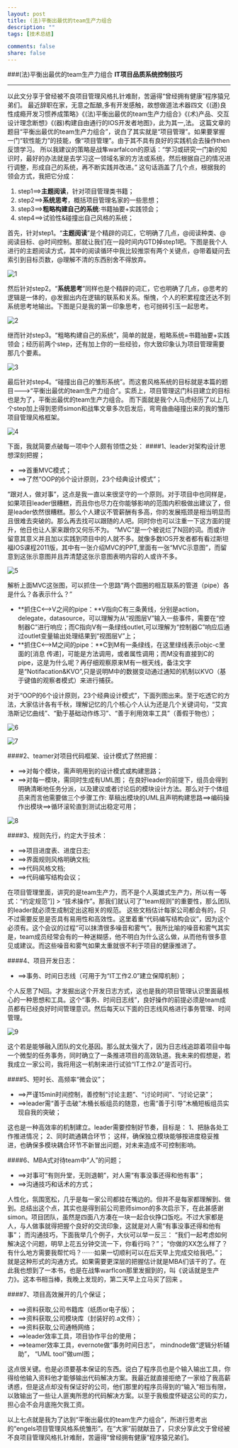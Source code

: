 ```yaml
---
layout: post
title: (法)平衡出最优的team生产力组合
description: ""
tags: [技术总结]

comments: false
share: false
---
```


###(法)平衡出最优的team生产力组合
**IT项目品质系统控制技巧**

---
以此文分享于曾经被不良项目管理风格扎针难耐，苦逼得“曾经拥有健康”程序猿兄弟们。
最近辞职在家，无意之酝酿,多有开发感触，故想做道法术器四文《(道)良性成瘾开发习惯养成策略》《(法)平衡出最优的team生产力组合》《(术)产品、交互设计理念断想》《(器)构建自由通行的IOS开发者地图》，此为其一,法。
这篇文章的题目“平衡出最优的team生产力组合”，说白了其实就是“项目管理”。如果要掌握一门“软性能力”的技能，像“项目管理”。由于其不具有良好的实践机会去操作then反馈学习。
所以我建议的策略是战隼warfalcon的原话：“学习或研究一门新的知识时，最好的办法就是去学习这一领域名家的方法或系统，然后根据自己的情况进行调整，形成自己的系统，再不断实践并改进。”
这句话涵盖了几个点，根据我的领会方式，我把它分成：

1. step1==>**主题阅读**，针对项目管理类书籍；
2. step2==>**系统思考**，概括项目管理名家的一些思想；
3. step3==>**粗略构建自己的系统**:书籍抽要+实践领会；
4. step4==>试验性&碰撞出自己风格的系统；


首先，针对step1。“**主题阅读**”是个精辟的词汇，它明确了几点，@阅读种类、@阅读目标、@时间控制。那就让我们在一段时间内GTD掉step1吧。下图是我个人进行的主题阅读方式，其中的阅读循环中我比较推崇有两个关键点，@带着疑问去索引到目标页数，@理解不清的东西别舍不得放弃。

![1](http://cl.ly/image/1M2t0s2q021h/download/23744794_1.png)

然后针对step2。“**系统思考**”同样也是个精辟的词汇，它也明确了几点，@思考的逻辑是一体的，@发掘出内在逻辑的联系和关系。惭愧，个人的积累程度还达不到系统思考地输出。下图是只是我的第一印象思考，也可抛砖引玉一起思考。


![2](http://cl.ly/image/102i3r0J0C1Q/download/23744794_2.png)


继而针对step3。“粗略构建自己的系统”，简单的就是，粗略系统=书籍抽要+实践领会；经历前两个step，还有加上你的一些经验，你大致印象认为项目管理需要那几个要素。

![3](http://cl.ly/image/2C0R0T2J0w1d/23744794_3-2.png)

最后针对step4。“碰撞出自己的雏形系统”。而这套风格系统的目标就是本篇的题目--->“平衡出最优的team生产力组合”。实质上，项目管理这门科目建立的目标也是为了，平衡出最优的team生产力组合。
而下面就是我个人马虎经历了以上几个step加上得到恩师simon和战隼文章多次启发后，弯弯曲曲碰撞出来的我的雏形项目管理风格框架。

![4](http://cl.ly/image/1U0J2l0E3b3H/download/23744794_4.png)

下面，我就简要点破每一项中个人颇有领悟之处：
####1、leader对架构设计思想深刻把握；
* ==>首重MVC模式；
* ==>了然“OOP的6个设计原则，23个经典设计模式”；

“跟对人，做对事”，这点是我一直以来很坚守的一个原则。对于项目中也同样是，如果项目leader很糟糕，而且你也尽力在你能够影响的范围内积极做出建议了，但是leader依然很糟糕。那么个人建议不管薪酬有多高，你的发展瓶颈是相当明显而且很难去突破的。那么再去找可以跟随的人吧。同时你也可以注重一下这方面的提升，他日也让人家来跟你又何乐不为。
“MVC”是一个被说烂了N回的词。而或许留意其意义并且加以实践到项目中的人就不多。就像多数IOS开发者都有看过斯坦福IOS课程2011版，其中有一张介绍MVC的PPT,里面有一张“MVC示意图”，而留意到这张示意图并且弄清楚这张示意图表明内容的人或许不多。

![5](http://cl.ly/image/2B1P453U1i2I/download/23744794_5.jpg)
 
解析上面MVC这张图，可以抓住一个思路“两个圆圈的相互联系的管道（pipe）各是什么？各表示什么？”

* **抓住C<-->V之间的pipe：**V指向C有三条黄线，分别是action，delegate，datasource，可以理解为从“视图层V”输入一些事件，需要在“控制器C”进行响应；而C指向V有一条绿线outlet,可以理解为“控制器C”响应后通过outlet变量输出处理结果到“视图层V”上；
* **抓住C<-->M之间的pipe：**C到M有一条绿线，在这里绿线表示objc-c里面的[消息 传递]，可能是方法调用，或者属性调用；而M没有直接到C的pipe，这是为什么呢？再仔细观察原来M有一根天线，备注文字是“Notifacation&KVO”,只是说明M中的数据变动通过通知的机制以KVO（基于键值的观察者模式）来进行捕获。

对于“OOP的6个设计原则，23个经典设计模式”，下面列图出来。至于吃透它的方法，大家估计各有千秋，理解记忆的几个核心个人认为还是几个关键词句，“艾宾浩斯记忆曲线”、“勤于基础动作练习”、“善于利用效率工具”（善假于物也）；

![6](http://cl.ly/image/0H2s0K3p1b01/download/23744794_6.png)

![7](http://cl.ly/image/2K0v0c0l1W1Y/download/23744794_7.png)
   
 
####2、teamer对项目代码框架、设计模式了然把握：
* ==>对每个模块，需声明用到的设计模式或构建思路；
* ==>对每一模块，需同时生成有UML图；
在良好leader的前提下，组员会得到明确清晰地任务分派，以及建议或者讨论后的模块设计方法。那么对于个体组员来而言他需要做三个步骤工作:
草稿出模块的UML且声明构建思路==>编码操作出模块==>循环滚轮直到测试出稳定可用；
   
![8](http://cl.ly/image/2K1e42410c1U/download/23744794_8.png)   

####3、规则先行，约定大于技术：
* ==>项目进度表、进度日志;
* ==>界面规则风格明确文档;
* ==>代码风格文档;
* ==>代码编写结构会议；


在项目管理里面，讲究的是team生产力，而不是个人英雄式生产力，所以有一等式：“约定规范”]] > “技术操作”。那我们就认可了“team规则”的重要性，那么团队的leader就必须生成制定出这相关的规范。
这些文档估计每家公司都会有的，只不过需要反思是否具有易用性和高效性。这里着重“代码编写结构会议”，因为这个必须有。这个会议的过程“可以抹清很多噪音和雾气”。我所比喻的噪音和雾气其实是，team成员经常会有的一种迷糊感，他不明白为什么这么做，从而他有很多意见或建议。而这些噪音和雾气如果太重就很不利于项目的健康推进了。
 
####4、项目开发日志：
* ==>事务、时间日志线（可用于为“IT工作2.0”建立保障机制）；


个人反思了N回。才发掘出这个开发日志方式，这也是我的项目管理认识里面最核心的一种思想和工具。这个“事务、时间日志线”，良好操作的前提必须是team成员都有已经良好时间管理意识。然后每天以下面的日志线风格进行事务管理、时间管理。

![9](http://cl.ly/image/0M2R3G021O3k/download/23744794_9.png)

这个若是能够融入团队的文化基因。那么就太强大了，因为日志线追踪着项目中每一个微型的任务事务，同时确立了一条推进项目的高效轨道。我未来的假想是，若我成立一家公司，我将用这一机制来进行试验“IT工作2.0”是否可行。
   
####5、短时长、高频率“微会议”；
* ==>严谨15min时间控制，善控制“讨论主题”、“讨论时间”、“讨论记录”；
* ==>leader需“善于击破”木桶长板组员的随意，也需“善于引导”木桶短板组员实现自我的突破；


这也是一种高效率的机制建立。leader需要控制好节奏，目标是：
 1、把脉各处工作推进情况；
 2、同时疏通耦合环节；
这样，确保独立模块能够按进度稳妥推进，也确保多模块耦合环节不新冒出问题，对未来造成不可控制影响。
 
####6、MBA式对待team中“人”的问题；
* ==>对事可“有则升堂，无则退朝”，对人需“有事没事还得和他有事”；
* ==>沟通技巧和话术的方式；


人性化，氛围宽松，几乎是每一家公司都挂在嘴边的。但并不是每家都理解到、做到。总结出这个点，其实也是得到前公司恩师simon的多次启示下，在此甚感谢simon。项目团队，虽然是四面八方凑在一块一起合伙挣口饭吃。不过大家都是人，与人做事就得把握个良好的交流印象，这就是对人需“有事没事还得和他有事”；
而沟通技巧，下面我举几个例子，大伙可以举一反三：
“我们一起考虑如何解决这个问题，明早上花五分钟交流一下，你看行吗？”；
“你做的XX怎么样了？有什么地方需要我帮忙吗？⋯⋯如果一切顺利可以在后天早上完成交给我吧。”；
就是这种形式的沟通方式。如果需要更深层的把握估计就是MBA们该干的了。在此我也想到了一本书，也是在战隼warflcon那里发掘到的，叫《说话就是生产力》。这本书相当棒，我晚上发现的，第二天早上立马买了回来 。

####7、项目高效展开的几个保证；
* ==>资料获取,公司书籍库（纸质or电子版）；
* ==>资料获取,公司模块库（封装好的.a文件）；
* ==>资料获取,公司通畅网络；
* ==>leader效率工具，项目协作平台的使用；
* ==>teamer效率工具，evernote做“事务时间日志”，  mindnode做“逻辑分析辅助”，  “UML tool”做uml图；



这点很关键。也是必须要基本保证的东西。说白了程序员也是个输入输出工具，你得给他输入资料他才能够输出代码解决方案。我最近就直接拒绝了一家给了我高薪诱惑，但是这点却没有保证好的公司，他们那里的程序员得到的“输入”相当有限，以致输出了一些让人匪夷所思的代码解决方案。以至于我极度怀疑这公司的实力，担心会不会月底拖欠我工资。
 
以上七点就是我为了达到“平衡出最优的team生产力组合”，所进行思考出的“engels项目管理风格系统雏形”。在“大家”前就献丑了，只求分享此文于曾经被不良项目管理风格扎针难耐，苦逼得“曾经拥有健康”程序猿兄弟们。
